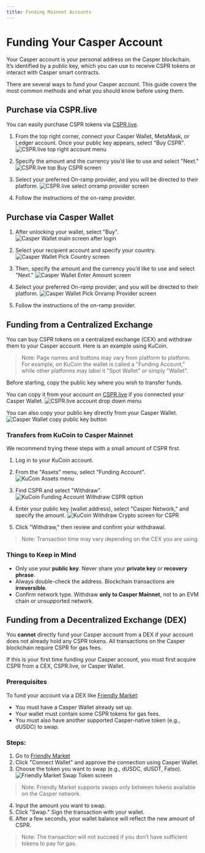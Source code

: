 ```yaml
---
title: Funding Mainnet Accounts
---
```




# Funding Your Casper Account

Your Casper account is your personal address on the Casper blockchain. It’s identified by a public key, which you can use to receive CSPR tokens or interact with Casper smart contracts.

There are several ways to fund your Casper account. This guide covers the most common methods and what you should know before using them.

## Purchase via CSPR.live

You can easily purchase CSPR tokens via [CSPR.live](https://cspr.live).

1. From the top right corner, connect your Casper Wallet, MetaMask, or Ledger account. Once your public key appears, select "Buy CSPR".
![CSPR.live top right account menu](./_funding-from-exchanges/01-CSPR-live-top-right-menu.png)

2. Specify the amount and the currency you’d like to use and select "Next."
![CSPR.live top Buy CSPR screen](./_funding-from-exchanges/02-CSPR-live-Buy-CSPR-screen.png)

3. Select your preferred On-ramp provider, and you will be directed to their platform.
![CSPR.live select onramp provider screen](./_funding-from-exchanges/03-CSPR-live-select-onramp-provider-screen.png)

4. Follow the instructions of the on-ramp provider.

## Purchase via Casper Wallet

1. After unlocking your wallet, select "Buy".
![Casper Wallet main screen after login](./_funding-from-exchanges/04-Casper-Wallet-main-screen-after-login.png)

2. Select your recipient account and specify your country.
![Casper Wallet Pick Country screen](./_funding-from-exchanges/05-Casper-Wallet-Pick-Country-screen.png)

3. Then, specify the amount and the currency you’d like to use and select "Next."
![Casper Wallet Enter Amount screen](./_funding-from-exchanges/06-Casper-Wallet-Enter-Amount-screen.png)

4. Select your preferred On-ramp provider, and you will be directed to their platform.
![Casper Wallet Pick Onramp Provider screen](./_funding-from-exchanges/07-Casper-Wallet-Pick-Onramp-Provider-screen.png)

5. Follow the instructions of the on-ramp provider.

## Funding from a Centralized Exchange

You can buy CSPR tokens on a centralized exchange (CEX) and withdraw them to your Casper account. Here is an example using KuCoin.

> Note: Page names and buttons may vary from platform to platform. For example, on KuCoin the wallet is called a "Funding Account," while other platforms may label it "Spot Wallet" or simply "Wallet".

Before starting, copy the public key where you wish to transfer funds.

You can copy it from your account on [CSPR.live](https://cspr.live) if you connected your Casper Wallet.
![CSPR.live account drop down menu](./_funding-from-exchanges/08-CSPR-live-account-drop-down-menu.png)

You can also copy your public key directly from your Casper Wallet.
![Casper Wallet copy public key button](./_funding-from-exchanges/09-Casper-Wallet-copy-public-key-button.png)

### Transfers from KuCoin to Casper Mainnet

We recommend trying these steps with a small amount of CSPR first.

1. Log in to your KuCoin account.
2. From the "Assets" menu, select "Funding Account".
![KuCoin Assets menu](./_funding-from-exchanges/10-Kucoin-Assets-menu.png)

3. Find CSPR and select "Withdraw".
![KuCoin Funding Account Withdraw CSPR option](./_funding-from-exchanges/11-Kucoin-Funding-Account-Withdraw-CSPR-option.png)

4. Enter your public key (wallet address), select "Casper Network," and specify the amount.
![KuCoin Withdraw Crypto screen for CSPR](./_funding-from-exchanges/12-Kucoin-Withdraw-Crypto-screen-for-CSPR.png)

5. Click "Withdraw," then review and confirm your withdrawal.

> Note: Transaction time may vary depending on the CEX you are using.

### Things to Keep in Mind

* Only use your **public key**. Never share your **private key** or **recovery phrase**.
* Always double-check the address. Blockchain transactions are **irreversible**.
* Confirm network type. Withdraw **only to Casper Mainnet**, not to an EVM chain or unsupported network.

## Funding from a Decentralized Exchange (DEX)

You **cannot** directly fund your Casper account from a DEX if your account does not already hold any CSPR tokens. All transactions on the Casper blockchain require CSPR for gas fees.

If this is your first time funding your Casper account, you must first acquire CSPR from a CEX, CSPR.live, or Casper Wallet.

### Prerequisites

To fund your account via a DEX like [Friendly Market](https://www.friendly.market/swap):

* You must have a Casper Wallet already set up.
* Your wallet must contain some CSPR tokens for gas fees.
* You must also have another supported Casper-native token (e.g., dUSDC) to swap.

### Steps:

1. Go to [Friendly Market](https://www.friendly.market/swap)
2. Click "Connect Wallet" and approve the connection using Casper Wallet.
3. Choose the token you want to swap (e.g., dUSDC, dUSDT, Fatso).
![Friendly Market Swap Token screen](./_funding-from-exchanges/13-Friendly-Market-Swap-Token-screen.png)

> Note: Friendly Market supports swaps only between tokens available on the Casper network.

4. Input the amount you want to swap.
5. Click "Swap." Sign the transaction with your wallet.
6. After a few seconds, your wallet balance will reflect the new amount of CSPR.

> Note: The transaction will not succeed if you don’t have sufficient tokens to pay for gas.
